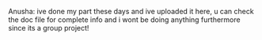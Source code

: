 Anusha: 
ive done my part these days and ive uploaded it here, u can check the doc file for complete info and i wont be doing anything furthermore since its a group project!
